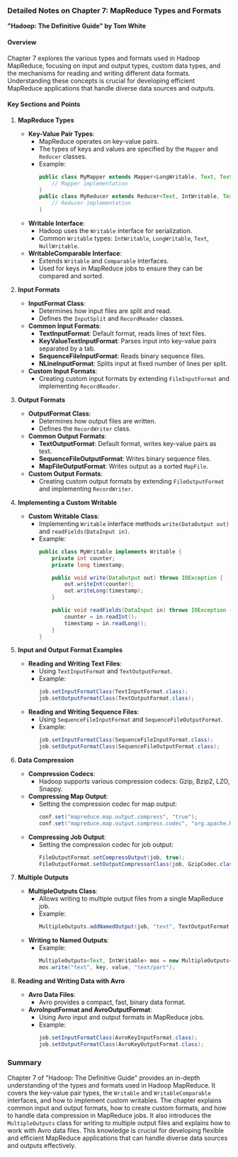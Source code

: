 ### Detailed Notes on Chapter 7: MapReduce Types and Formats
**"Hadoop: The Definitive Guide" by Tom White**

#### **Overview**
Chapter 7 explores the various types and formats used in Hadoop MapReduce, focusing on input and output types, custom data types, and the mechanisms for reading and writing different data formats. Understanding these concepts is crucial for developing efficient MapReduce applications that handle diverse data sources and outputs.

#### **Key Sections and Points**

1. **MapReduce Types**
   - **Key-Value Pair Types**:
     - MapReduce operates on key-value pairs.
     - The types of keys and values are specified by the `Mapper` and `Reducer` classes.
     - Example:
       ```java
       public class MyMapper extends Mapper<LongWritable, Text, Text, IntWritable> {
           // Mapper implementation
       }
       public class MyReducer extends Reducer<Text, IntWritable, Text, IntWritable> {
           // Reducer implementation
       }
       ```
   - **Writable Interface**:
     - Hadoop uses the `Writable` interface for serialization.
     - Common `Writable` types: `IntWritable`, `LongWritable`, `Text`, `NullWritable`.
   - **WritableComparable Interface**:
     - Extends `Writable` and `Comparable` interfaces.
     - Used for keys in MapReduce jobs to ensure they can be compared and sorted.

2. **Input Formats**
   - **InputFormat Class**:
     - Determines how input files are split and read.
     - Defines the `InputSplit` and `RecordReader` classes.
   - **Common Input Formats**:
     - **TextInputFormat**: Default format, reads lines of text files.
     - **KeyValueTextInputFormat**: Parses input into key-value pairs separated by a tab.
     - **SequenceFileInputFormat**: Reads binary sequence files.
     - **NLineInputFormat**: Splits input at fixed number of lines per split.
   - **Custom Input Formats**:
     - Creating custom input formats by extending `FileInputFormat` and implementing `RecordReader`.

3. **Output Formats**
   - **OutputFormat Class**:
     - Determines how output files are written.
     - Defines the `RecordWriter` class.
   - **Common Output Formats**:
     - **TextOutputFormat**: Default format, writes key-value pairs as text.
     - **SequenceFileOutputFormat**: Writes binary sequence files.
     - **MapFileOutputFormat**: Writes output as a sorted `MapFile`.
   - **Custom Output Formats**:
     - Creating custom output formats by extending `FileOutputFormat` and implementing `RecordWriter`.

4. **Implementing a Custom Writable**
   - **Custom Writable Class**:
     - Implementing `Writable` interface methods `write(DataOutput out)` and `readFields(DataInput in)`.
     - Example:
       ```java
       public class MyWritable implements Writable {
           private int counter;
           private long timestamp;

           public void write(DataOutput out) throws IOException {
               out.writeInt(counter);
               out.writeLong(timestamp);
           }

           public void readFields(DataInput in) throws IOException {
               counter = in.readInt();
               timestamp = in.readLong();
           }
       }
       ```

5. **Input and Output Format Examples**
   - **Reading and Writing Text Files**:
     - Using `TextInputFormat` and `TextOutputFormat`.
     - Example:
       ```java
       job.setInputFormatClass(TextInputFormat.class);
       job.setOutputFormatClass(TextOutputFormat.class);
       ```
   - **Reading and Writing Sequence Files**:
     - Using `SequenceFileInputFormat` and `SequenceFileOutputFormat`.
     - Example:
       ```java
       job.setInputFormatClass(SequenceFileInputFormat.class);
       job.setOutputFormatClass(SequenceFileOutputFormat.class);
       ```

6. **Data Compression**
   - **Compression Codecs**:
     - Hadoop supports various compression codecs: Gzip, Bzip2, LZO, Snappy.
   - **Compressing Map Output**:
     - Setting the compression codec for map output:
       ```java
       conf.set("mapreduce.map.output.compress", "true");
       conf.set("mapreduce.map.output.compress.codec", "org.apache.hadoop.io.compress.SnappyCodec");
       ```
   - **Compressing Job Output**:
     - Setting the compression codec for job output:
       ```java
       FileOutputFormat.setCompressOutput(job, true);
       FileOutputFormat.setOutputCompressorClass(job, GzipCodec.class);
       ```

7. **Multiple Outputs**
   - **MultipleOutputs Class**:
     - Allows writing to multiple output files from a single MapReduce job.
     - Example:
       ```java
       MultipleOutputs.addNamedOutput(job, "text", TextOutputFormat.class, Text.class, IntWritable.class);
       ```
   - **Writing to Named Outputs**:
     - Example:
       ```java
       MultipleOutputs<Text, IntWritable> mos = new MultipleOutputs<>(context);
       mos.write("text", key, value, "text/part");
       ```

8. **Reading and Writing Data with Avro**
   - **Avro Data Files**:
     - Avro provides a compact, fast, binary data format.
   - **AvroInputFormat and AvroOutputFormat**:
     - Using Avro input and output formats in MapReduce jobs.
     - Example:
       ```java
       job.setInputFormatClass(AvroKeyInputFormat.class);
       job.setOutputFormatClass(AvroKeyOutputFormat.class);
       ```

### **Summary**
Chapter 7 of "Hadoop: The Definitive Guide" provides an in-depth understanding of the types and formats used in Hadoop MapReduce. It covers the key-value pair types, the `Writable` and `WritableComparable` interfaces, and how to implement custom writables. The chapter explains common input and output formats, how to create custom formats, and how to handle data compression in MapReduce jobs. It also introduces the `MultipleOutputs` class for writing to multiple output files and explains how to work with Avro data files. This knowledge is crucial for developing flexible and efficient MapReduce applications that can handle diverse data sources and outputs effectively.
